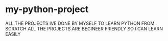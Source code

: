 # my-python-project



ALL THE PROJECTS IVE DONE BY MYSELF TO LEARN PYTHON FROM SCRATCH
ALL THE PROJECTS ARE BEGINEER FRIENDLY SO I CAN LEARN EASILY
